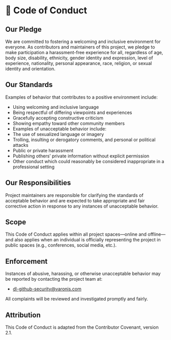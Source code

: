 # 📜 Code of Conduct 
## Our Pledge 
We are committed to fostering a welcoming and inclusive environment for everyone. As contributors and maintainers of this project, we pledge to make participation a harassment-free experience for all, regardless of age, body size, disability, ethnicity, gender identity and expression, level of experience, nationality, personal appearance, race, religion, or sexual identity and orientation.
## Our Standards
Examples of behavior that contributes to a positive environment include:
* Using welcoming and inclusive language
* Being respectful of differing viewpoints and experiences
* Gracefully accepting constructive criticism
* Showing empathy toward other community members
* Examples of unacceptable behavior include:
* The use of sexualized language or imagery
* Trolling, insulting or derogatory comments, and personal or political attacks
* Public or private harassment
* Publishing others’ private information without explicit permission
* Other conduct which could reasonably be considered inappropriate in a professional setting

## Our Responsibilities
Project maintainers are responsible for clarifying the standards of acceptable behavior and are expected to take appropriate and fair corrective action in response to any instances of unacceptable behavior.

## Scope
This Code of Conduct applies within all project spaces—online and offline—and also applies when an individual is officially representing the project in public spaces (e.g., conferences, social media, etc.).

## Enforcement
Instances of abusive, harassing, or otherwise unacceptable behavior may be reported by contacting the project team at:
- dl-github-security@varonis.com

All complaints will be reviewed and investigated promptly and fairly. 

## Attribution
This Code of Conduct is adapted from the Contributor Covenant, version 2.1. 